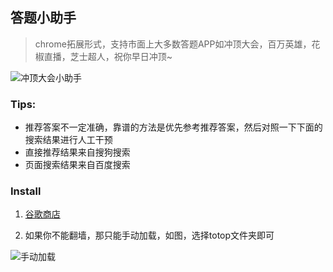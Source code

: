 ## 答题小助手

> chrome拓展形式，支持市面上大多数答题APP如冲顶大会，百万英雄，花椒直播，芝士超人，祝你早日冲顶~

![冲顶大会小助手](http://7xsudm.com1.z0.glb.clouddn.com/QQ20180116-165849@2x.png)

### Tips:

- 推荐答案不一定准确，靠谱的方法是优先参考推荐答案，然后对照一下下面的搜索结果进行人工干预
- 直接推荐结果来自搜狗搜索
- 页面搜索结果来自百度搜索


### Install

1. [谷歌商店](https://chrome.google.com/webstore/detail/lhnmepclboaalbgaldbhkcpoimlodihl/gl=CN)

2. 如果你不能翻墙，那只能手动加载，如图，选择totop文件夹即可

![手动加载](http://7xsudm.com1.z0.glb.clouddn.com/manual0.png)
